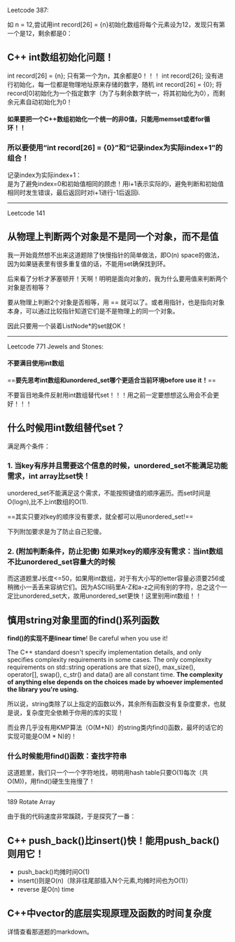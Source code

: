 Leetcode 387:

如 n = 12,尝试用int record[26] = {n}初始化数组将每个元素设为12，发现只有第一个是12，剩余都是0：

## C++ int数组初始化问题！

int record[26] = {n}; 只有第一个为n，其余都是0！！！
int record[26];		  没有进行初始化，每一位都是物理地址原来存储的数字，随机
int record[26] = {0}; 将record[0]初始化为一个指定数字（为了与剩余数字统一，将其初始化为0），而剩余元素自动初始化为0！

#### 如果要把一个C++数组初始化一个统一的非0值，只能用memset或者for循环！！

### 所以要使用“int record[26] = {0}”和“记录index为实际index+1”的组合！

记录index为实际index+1：  
是为了避免index=0和初始值相同的顾虑！用i+1表示实际的i，避免判断和初始值相同时发生错误，最后返回时对i+1进行-1后返回i.

---

Leetcode 141

## 从物理上判断两个对象是不是同一个对象，而不是值

我一开始竟然想不出来这道题除了快慢指针的简单做法，即O(n) space的做法，因为如果链表里有很多重复值的话，不能用set确保找到环。

后来看了分析才茅塞顿开！天啊！明明是面向对象的，我为什么要用值来判断两个对象是否相等？

要从物理上判断2个对象是否相等，用 == 就可以了。或者用指针，也是指向对象本身，可以通过比较指针知道它们是不是物理上的同一个对象。

因此只要用一个装着ListNode\*的set就OK！

---

Leetcode 771 Jewels and Stones:

#### 不要满目使用int数组

==**要先思考int数组和unordered_set哪个更适合当前环境before use it！**==

不要盲目地条件反射用int数组替代set！！！用之前一定要想想这么用会不会更好！！！

## 什么时候用int数组替代set？

满足两个条件：

### 1. 当key有序并且需要这个信息的时候，unordered_set不能满足功能需求，int array比set快！

unordered_set不能满足这个需求，不能按照键值的顺序遍历。而set时间是O(logn),比不上int数组的O(1).

==其实只要对key的顺序没有要求，就全都可以用unordered_set!==

下列附加要求是为了防止自己犯傻。

### 2. (附加判断条件，防止犯傻) 如果对key的顺序没有需求：当int数组不比unordered_set容量大的时候

而这道题里J长度<=50，如果用int数组，对于有大小写的letter容量必须要256或稍微小一丢丢来容纳它们。因为ASCII码里A-Z和a-z之间有别的字符，总之这个一定比unordered_set大，故用unordered_set更快！这里别用int数组！！

## 慎用string对象里面的find()系列函数

**find()的实现不是linear time**! Be careful when you use it!

The C++ standard doesn't specify implementation details, and only specifies complexity requirements in some cases. The only complexity requirements on std::string operations are that size(), max_size(), operator[], swap(), c_str() and data() are all constant time. **The complexity of anything else depends on the choices made by whoever implemented the library you're using.** 

所以说，string类除了以上指定的函数以外，其余所有函数没有复杂度要求，也就是说，复杂度完全依赖于你用的库的实现！

而业界几乎没有用KMP算法（O(M+N)）的string类内find()函数，最坏的话它的实现可能是O(M * N)的！

### 什么时候能用find()函数：查找字符串

这道题里，我们只一个一个字符地找，明明用hash table只要O(1)每次（共O(M))，用find()硬生生拖慢了！

-----------

189 Rotate Array

由于我的代码速度非常蹊跷，于是探究了一番：

## C++ push_back()比insert()快！能用push_back()则用它！

+ push_back()均摊时间O(1)
+ insert()则是O(n)（除非往尾部插入N个元素,均摊时间也为O(1)）
+ reverse 是O(n) time

## C++中vector的底层实现原理及函数的时间复杂度

详情查看那道题的markdown。
